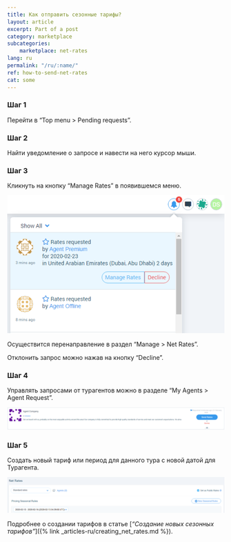 ```yaml
---
title: Как отправить сезонные тарифы?
layout: article
excerpt: Part of a post
category: marketplace
subcategories:
    marketplace: net-rates
lang: ru
permalink: "/ru/:name/"
ref: how-to-send-net-rates
cat: some
---
```


### **Шаг 1**

Перейти в “Top menu > Pending requests”.

### **Шаг 2**

Найти уведомление о запросе и навести на него курсор мыши.

### **Шаг 3**

Кликнуть на кнопку “Manage Rates” в появившемся меню.

![How_to_send_net_rates1](/assets/images/how_to_send_net_rates1.png)

Осуществится перенаправление в раздел “Manage > Net Rates”. 

Отклонить запрос можно нажав на кнопку “Decline”.

### **Шаг 4**

Управлять запросами от турагентов можно в разделе “My Agents > Agent Request”.

![How_to_send_net_rates2](/assets/images/how_to_send_net_rates2.png)

### **Шаг 5**

Создать новый тариф или период для данного тура с новой датой для Турагента.

![How_to_send_net_rates3](/assets/images/how_to_send_net_rates3.png)

Подробнее о создании тарифов в статье [*“Создание новых сезонных тарифов”*]({% link _articles-ru/creating_net_rates.md %}).

